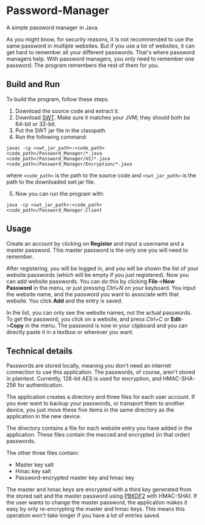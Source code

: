 # Password-Manager
A simple password manager in Java. 

As you might know, for security reasons, it is not recommended to use the same password in multiple websites. But if you use a lot of websites, it can get hard to remember all your different passwords. That's where password managers help. With password managers, you only need to remember one password. The program remembers the rest of them for you.

## Build and Run

To build the program, follow these steps.

1. Download the source code and extract it.
2. Download <a href="http://www.eclipse.org/swt/">SWT</a>. Make sure it matches your JVM; they should both be 64-bit or 32-bit.
3. Put the SWT jar file in the classpath.
4. Run the following command:

```
javac -cp <swt_jar_path>:<code_path> <code_path>/Password_Manager/*.java <code_path>/Password_Manager/UI/*.java <code_path>/Password_Manager/Encryption/*.java
```
where ```<code_path>``` is the path to the source code and ```<swt_jar_path>``` is the path to the downloaded swt.jar file.

5. Now you can run the program with:

```
java -cp <swt_jar_path>:<code_path> <code_path>/Password_Manager.Client
```

## Usage

Create an account by clicking on **Register** and input a username and a master password. This master password is the only one you will need to remember.

After registering, you will be logged in, and you will be shown the list of your website passwords (which will be empty if you just registered). Now you can add website passwords. You can do this by clicking **File**->**New Password** in the menu, or just pressing *Ctrl+N* on your keyboard. You input the website name, and the password you want to associate with that website. You click **Add** and the entry is saved.

In the list, you can only see the website names, not the actual passwords. To get the password, you click on a website, and press *Ctrl+C* or **Edit**->**Copy** in the menu. The password is now in your clipboard and you can directly paste it in a textbox or wherever you want.

## Technical details

Passwords are stored locally, meaning you don't need an internet connection to use this application.
The passwords, of course, aren't stored in plaintext. Currently, 128-bit AES is used for encryption, and HMAC-SHA-256 for authentication.

The application creates a directory and three files for each user account. If you ever want to backup your passwords, or transport them to another device, you just move these five items in the same directory as the application in the new device.

The directory contains a file for each website entry you have added in the application. These files contain the macced and encrypted (in that order) passwords.

The other three files contain:

* Master key salt
* Hmac key salt
* Password-encrypted master key and hmac key

The master and hmac keys are encrypted with a third key generated from the stored salt and the master password using <a href="https://en.wikipedia.org/wiki/PBKDF2">PBKDF2</a> with HMAC-SHA1. If the user wants to change the master password, the application makes it easy by only re-encrypting the master and hmac keys. This means this operation won't take longer if you have a lot of entries saved.